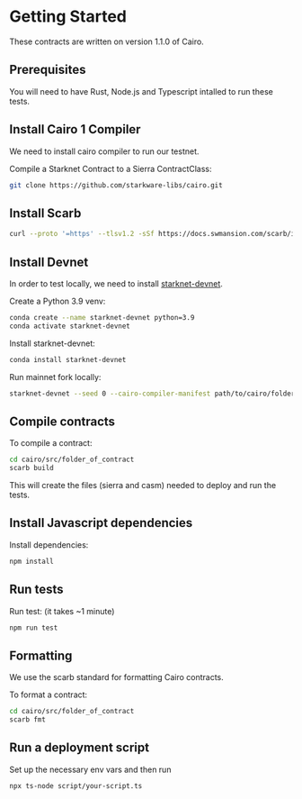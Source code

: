 # Getting Started
These contracts are written on version 1.1.0 of Cairo.

## Prerequisites
You will need to have Rust, Node.js and Typescript intalled to run these tests.

## Install Cairo 1 Compiler

We need to install cairo compiler to run our testnet.

Compile a Starknet Contract to a Sierra ContractClass:
```bash
git clone https://github.com/starkware-libs/cairo.git
```

## Install Scarb
````bash
curl --proto '=https' --tlsv1.2 -sSf https://docs.swmansion.com/scarb/install.sh | sh -s -- -v 0.4.0
````
## Install Devnet

In order to test locally, we need to install [starknet-devnet](https://shard-labs.github.io/starknet-devnet/).

Create a Python 3.9 venv:
```bash
conda create --name starknet-devnet python=3.9
conda activate starknet-devnet  
```

Install starknet-devnet:
```bash
conda install starknet-devnet 
```
Run mainnet fork locally:
```bash
starknet-devnet --seed 0 --cairo-compiler-manifest path/to/cairo/folder/Cargo.toml --fork-network https://alpha-mainnet.starknet.io --timeout 1000
```

## Compile contracts

To compile a contract: 
```bash
cd cairo/src/folder_of_contract
scarb build
```

This will create the files (sierra and casm) needed to deploy and run the tests.


## Install Javascript dependencies

Install dependencies:
```bash
npm install
```

## Run tests

Run test: (it takes ~1 minute)
```bash
npm run test
```

## Formatting
We use the scarb standard for formatting Cairo contracts.

To format a contract: 
```bash
cd cairo/src/folder_of_contract
scarb fmt
```

## Run a deployment script
Set up the necessary env vars and then run
```bash
npx ts-node script/your-script.ts
```